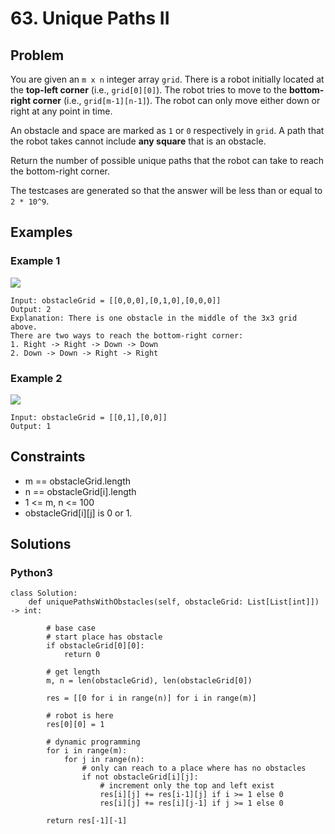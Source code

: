 # 63. Unique Paths II

## Problem

You are given an `m x n` integer array `grid`. There is a robot initially located at the **top-left corner** (i.e., `grid[0][0]`). The robot tries to move to the **bottom-right corner** (i.e., `grid[m-1][n-1]`). The robot can only move either down or right at any point in time.

An obstacle and space are marked as `1` or `0` respectively in `grid`. A path that the robot takes cannot include **any square** that is an obstacle.

Return the number of possible unique paths that the robot can take to reach the bottom-right corner.

The testcases are generated so that the answer will be less than or equal to `2 * 10^9`.

## Examples

### Example 1

![](https://assets.leetcode.com/uploads/2020/11/04/robot1.jpg)

```
Input: obstacleGrid = [[0,0,0],[0,1,0],[0,0,0]]
Output: 2
Explanation: There is one obstacle in the middle of the 3x3 grid above.
There are two ways to reach the bottom-right corner:
1. Right -> Right -> Down -> Down
2. Down -> Down -> Right -> Right
```

### Example 2

![](https://assets.leetcode.com/uploads/2020/11/04/robot2.jpg)

```
Input: obstacleGrid = [[0,1],[0,0]]
Output: 1
```

## Constraints

* m == obstacleGrid.length
* n == obstacleGrid[i].length
* 1 <= m, n <= 100
* obstacleGrid[i][j] is 0 or 1.

## Solutions

### Python3

```
class Solution:
    def uniquePathsWithObstacles(self, obstacleGrid: List[List[int]]) -> int:
        
        # base case
        # start place has obstacle
        if obstacleGrid[0][0]:
            return 0
        
        # get length
        m, n = len(obstacleGrid), len(obstacleGrid[0])
        
        res = [[0 for i in range(n)] for i in range(m)]
        
        # robot is here
        res[0][0] = 1
        
        # dynamic programming
        for i in range(m):
            for j in range(n):
                # only can reach to a place where has no obstacles
                if not obstacleGrid[i][j]:
                    # increment only the top and left exist
                    res[i][j] += res[i-1][j] if i >= 1 else 0
                    res[i][j] += res[i][j-1] if j >= 1 else 0
        
        return res[-1][-1]
```
